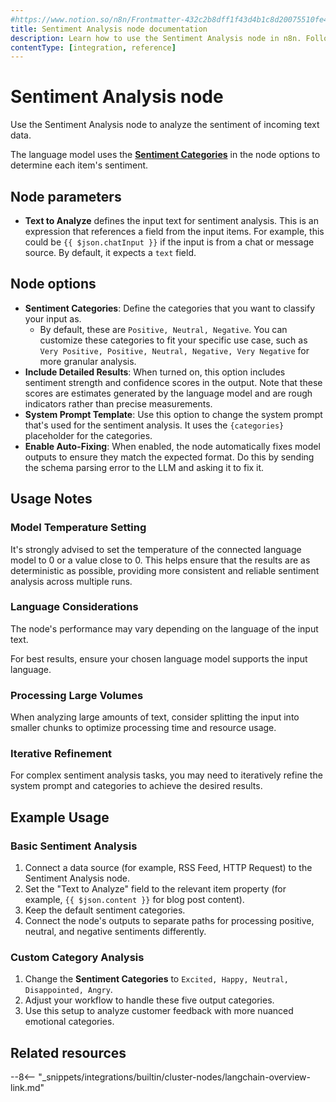 ```yaml
---
#https://www.notion.so/n8n/Frontmatter-432c2b8dff1f43d4b1c8d20075510fe4
title: Sentiment Analysis node documentation
description: Learn how to use the Sentiment Analysis node in n8n. Follow technical documentation to integrate Sentiment Analysis node into your workflows.
contentType: [integration, reference]
---
```


# Sentiment Analysis node

Use the Sentiment Analysis node to analyze the sentiment of incoming text data.

The language model uses the [**Sentiment Categories**](#node-options) in the node options to determine each item's sentiment.

## Node parameters

* **Text to Analyze** defines the input text for sentiment analysis. This is an expression that references a field from the input items. For example, this could be 
`{{ $json.chatInput }}` if the input is from a chat or message source. By default, it expects a `text` field.

## Node options

* **Sentiment Categories**: Define the categories that you want to classify your input as.
    * By default, these are `Positive, Neutral, Negative`. You can customize these categories to fit your specific use case, such as `Very Positive, Positive, Neutral, Negative, Very Negative` for more granular analysis.
* **Include Detailed Results**: When turned on, this option includes sentiment strength and confidence scores in the output. Note that these scores are estimates generated by the language model and are rough indicators rather than precise measurements.
* **System Prompt Template**: Use this option to change the system prompt that's used for the sentiment analysis. It uses the `{categories}` placeholder for the categories.
* **Enable Auto-Fixing**: When enabled, the node automatically fixes model outputs to ensure they match the expected format. Do this by sending the schema parsing error to the LLM and asking it to fix it.

## Usage Notes

### Model Temperature Setting

It's strongly advised to set the temperature of the connected language model to 0 or a value close to 0. This helps ensure that the results are as deterministic as possible, providing more consistent and reliable sentiment analysis across multiple runs.

### Language Considerations

The node's performance may vary depending on the language of the input text.

For best results, ensure your chosen language model supports the input language.

### Processing Large Volumes

When analyzing large amounts of text, consider splitting the input into smaller chunks to optimize processing time and resource usage.

### Iterative Refinement

For complex sentiment analysis tasks, you may need to iteratively refine the system prompt and categories to achieve the desired results.

## Example Usage

### Basic Sentiment Analysis

1. Connect a data source (for example, RSS Feed, HTTP Request) to the Sentiment Analysis node.
2. Set the "Text to Analyze" field to the relevant item property (for example, `{{ $json.content }}` for blog post content).
3. Keep the default sentiment categories.
4. Connect the node's outputs to separate paths for processing positive, neutral, and negative sentiments differently.

### Custom Category Analysis

1. Change the **Sentiment Categories** to `Excited, Happy, Neutral, Disappointed, Angry`.
2. Adjust your workflow to handle these five output categories.
3. Use this setup to analyze customer feedback with more nuanced emotional categories.

## Related resources

--8<-- "_snippets/integrations/builtin/cluster-nodes/langchain-overview-link.md"

